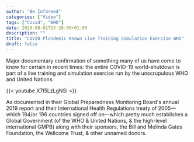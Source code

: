 ```yaml
---
author: "Be Informed"
categories: ["Video"]
tags: ["Covid", "WHO"]
date: 2020-08-01T15:28:09+01:00
description: ""
title: "COVID Plandemic Known Live Training Simulation Exercise WHO"
draft: false
---
```


Major documentary confirmation of something many of us have come to know for certain in recent times: the entire COVID-19 world-shutdown is part of a live training and simulation exercise run by the unscrupulous WHO and United Nations.

{{< youtube X7I5LzLgNSI >}}

As documented in their Global Preparedness Monitoring Board's annual 2019 report and their International Health Regulations treaty of 2005—which 194/or 196 countries signed off on—which pretty much establishes a Global Government (of the WHO & United Nations, & the high-level international GMPB) along with their sponsors, the Bill and Melinda Gates Foundation, the Wellcome Trust, & other unnamed donors.